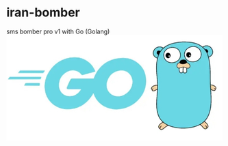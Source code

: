 # iran-bomber
sms bomber pro v1 with Go (Golang)
<img src="screen/Screenshot_20230815-000720_Chrome.jpg">

